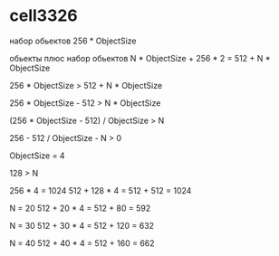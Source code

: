 # cell3326


набор обьектов
256 * ObjectSize 

обьекты плюс набор обьектов
N * ObjectSize + 256 * 2 = 512 + N * ObjectSize

256 * ObjectSize  > 512 + N * ObjectSize 

256 * ObjectSize - 512 >  N * ObjectSize 


(256 * ObjectSize - 512) / ObjectSize > N

256 - 512 / ObjectSize - N > 0


ObjectSize = 4

128 > N

256 * 4 = 1024
512 + 128 * 4 = 512 + 512 = 1024

N = 20
512 + 20 * 4 = 512 + 80 = 592

N = 30
512 + 30 * 4 = 512 + 120 = 632

N = 40
512 + 40 * 4 = 512 + 160 = 662
